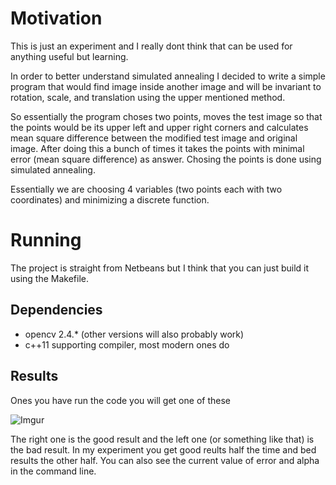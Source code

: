 # Motivation

This is just an experiment and I really dont think that can be used for anything useful but learning.

In order to better understand simulated annealing I decided to write a simple program that 
would find image inside another image and will be invariant to rotation, scale, and translation using the upper mentioned method.

So essentially the program choses two points, moves the test image so that the points would be its upper left and
upper right corners and calculates mean square difference between the modified test image and original image. 
After doing this a bunch of times it takes the points with minimal error (mean square difference) as answer. 
Chosing the points is done using simulated annealing.

Essentially we are choosing 4 variables (two points each with two coordinates) and minimizing a discrete function.

# Running

The project is straight from Netbeans but I think that you can just build it using the Makefile.

## Dependencies
* opencv 2.4.* (other versions will also probably work)
* c++11 supporting compiler, most modern ones do

## Results

Ones you have run the code you will get one of these

![Imgur](http://i.imgur.com/N85p50s.png)


The right one is the good result and the left one (or something like that) is the bad result.
In my experiment you get good reults half the time and bed results the other half. 
You can also see the current value of error and alpha in the command line.

